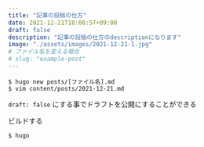 ```yaml
---
title: "記事の投稿の仕方"
date: 2021-12-21T18:08:57+09:00
draft: false
description: "記事の投稿の仕方のdescriptionになります"
image: "./assets/images/2021-12-21-1.jpg"
# ファイル名を変える場合
# slug: "example-post"
---
```


```shell
$ hugo new posts/[ファイル名].md
$ vim content/posts/2021-12-21.md
```

`draft: false` にする事でドラフトを公開にすることができる


ビルドする
```shell
$ hugo
```



